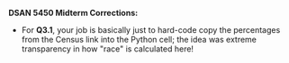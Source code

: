 **DSAN 5450 Midterm Corrections:**

* For **Q3.1**, your job is basically just to hard-code copy the percentages from the Census link into the Python cell; the idea was extreme transparency in how "race" is calculated here!
